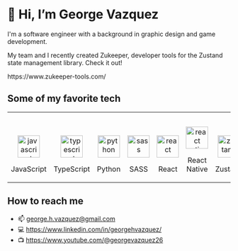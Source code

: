 <h1> 👋 Hi, I’m George Vazquez</h1>
<p>I'm a software engineer with a background in graphic design and game development.</p>
<p>My team and I recently created Zukeeper, developer tools for the Zustand state management library. Check it out!</p>
https://www.zukeeper-tools.com/

<h2>Some of my favorite tech</h2>
  <table align="center">
    <tr>
      <td align="center" valign="bottom" width="120">
        <img src="https://upload.wikimedia.org/wikipedia/commons/6/6a/JavaScript-logo.png" width="50" alt="javascript">
        <p>JavaScript</p>
      </td>
      <td align="center" valign="bottom" width="120">
        <img src="https://upload.wikimedia.org/wikipedia/commons/4/4c/Typescript_logo_2020.svg" width="50" alt="typescript">
        <p>TypeScript</p>
      </td>
      <td align="center" valign="bottom" width="120">
        <img src="https://upload.wikimedia.org/wikipedia/commons/c/c3/Python-logo-notext.svg" width="50" alt="python">
        <p>Python</p>
      </td>
      <td align="center" valign="bottom" width="120">
        <img src="https://upload.wikimedia.org/wikipedia/commons/thumb/9/96/Sass_Logo_Color.svg/1024px-Sass_Logo_Color.svg.png?20150315202757" width="50" alt="sass">
        <p>SASS</p>
      </td>
      <td align="center" valign="bottom" width="120">
        <img src="https://upload.wikimedia.org/wikipedia/commons/thumb/a/a7/React-icon.svg/1024px-React-icon.svg.png?20220125121207" width="50" alt="react">
        <p>React</p>
      </td>
      <td align="center" valign="bottom" width="120">
        <img src="https://upload.wikimedia.org/wikipedia/commons/thumb/a/a7/React-icon.svg/1024px-React-icon.svg.png?20220125121207" width="50" alt="react native">
        <p>React Native</p>
      </td>
      <td align="center" valign="bottom" width="120">
        <img src="https://docs.pmnd.rs/_next/image?url=%2F_next%2Fstatic%2Fmedia%2Fzustand-icon.8507f6a0.png&w=2048&q=75" width="50" alt="zustand">
        <p>Zustand</p>
      </td>
<!--       <td align="center" valign="bottom" width="120">
        <img src="https://upload.wikimedia.org/wikipedia/commons/thumb/d/da/Unreal_Engine_Logo.svg/1024px-Unreal_Engine_Logo.svg.png?20230415034210" width="60" alt="unreal">
        <p>Unreal</p>
      </td> -->
      <td align="center" valign="bottom" width="120">
        <img src="https://upload.wikimedia.org/wikipedia/commons/8/8a/Official_unity_logo.png?20150903192614" width="100" alt="unity">
        <p>Unity</p>
      </td>
    </tr>
  </table>
  
<h2>How to reach me</h2>

- :mailbox: george.h.vazquez@gmail.com
- :computer: https://www.linkedin.com/in/georgehvazquez/
- :tv: https://www.youtube.com/@georgevazquez26

